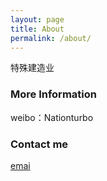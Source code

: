 ```yaml
---
layout: page
title: About
permalink: /about/
---
```


特殊建造业
### More Information

weibo：Nationturbo

### Contact me

[emai](mailto:q137163@163.com)
